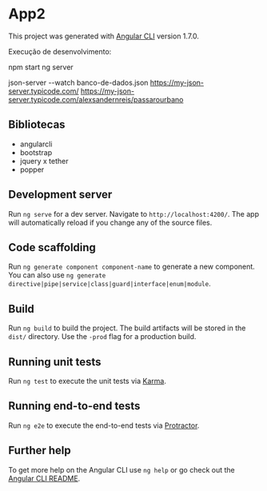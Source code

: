 # App2

This project was generated with [Angular CLI](https://github.com/angular/angular-cli) version 1.7.0.

Execução de desenvolvimento: 

npm start
ng server

json-server --watch banco-de-dados.json
https://my-json-server.typicode.com/
https://my-json-server.typicode.com/alexsandernreis/passarourbano


## Bibliotecas
- angularcli
- bootstrap
- jquery
x tether
- popper


## Development server

Run `ng serve` for a dev server. Navigate to `http://localhost:4200/`. The app will automatically reload if you change any of the source files.

## Code scaffolding

Run `ng generate component component-name` to generate a new component. You can also use `ng generate directive|pipe|service|class|guard|interface|enum|module`.

## Build

Run `ng build` to build the project. The build artifacts will be stored in the `dist/` directory. Use the `-prod` flag for a production build.

## Running unit tests

Run `ng test` to execute the unit tests via [Karma](https://karma-runner.github.io).

## Running end-to-end tests

Run `ng e2e` to execute the end-to-end tests via [Protractor](http://www.protractortest.org/).

## Further help

To get more help on the Angular CLI use `ng help` or go check out the [Angular CLI README](https://github.com/angular/angular-cli/blob/master/README.md).
